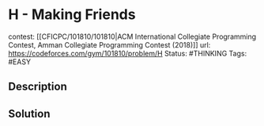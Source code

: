 # H - Making Friends

contest: [[CFICPC/101810/101810|ACM International Collegiate Programming Contest, Amman Collegiate Programming Contest (2018)]]
url: https://codeforces.com/gym/101810/problem/H
Status: #THINKING 
Tags: #EASY 

## Description

## Solution

